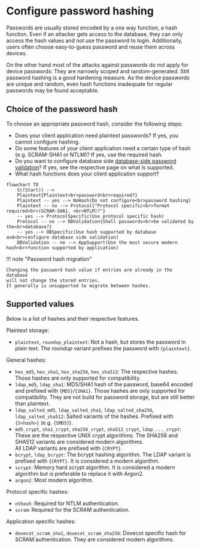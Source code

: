 # Configure password hashing

Passwords are usually stored encoded by a one way function, a hash function.
Even if an attacker gets access to the database, 
they can only access the hash values and not use the password to login.
Additionally, users often choose easy-to-guess password and reuse them across devices.

On the other hand most of the attacks against passwords do not apply for device passwords:
They are narrowly scoped and random-generated.
Still password hashing is a good hardening measure.
As the device passwords are unique and random,
even hash functions inadequate for regular passwords may be found acceptable.

## Choice of the password hash

To choose an appropriate password hash, consider the following steps:

 - Does your client application need plaintext passwords? If yes, you cannot configure hashing.
 - Do some features of your client application need a certain type of hash (e.g. SCRAM-SHA1 or NTLM)? If yes, use the required hash.
 - Do you want to configure database side [database-side password validation](password-validation.md)? If yes, see the respective page on what is supported.
 - What hash functions does your client application support?

```mermaid
flowchart TD
    S((Start)) -->
    Plaintext{Plaintext<br>password<br>required?}
    Plaintext -- yes --> NoHash(Do not configure<br>password hashing)
    Plaintext -- no --> Protocol{"Protocol specific<br>format required<br>(SCRAM-SHA1, <br>NTLM)?"}
    -- yes --> ProtocolSpecific(Use protocol specific hash)
    Protocol -- no --> DBValidation{Shall passwords<br>be validated by the<br>database?}
    -- yes --> DBSpecific(Use hash supported by database and<br>configure database side validation)
    DBValidation -- no --> AppSupport(Use the most secure modern hash<br>function supported by application)
```

!!! note "Password hash migration"

    Changing the password hash value if entries are already in the database
    will not change the stored entries.
    It generally is unsupported to migrate between hashes.

## Supported values

Below is a list of hashes and their respective features.

Plaintext storage:

 - `plaintext`, `roundup_plaintext`: 
   Not a hash, but stores the password in plain text.
   The _roundup_ variant prefixes the password with `{plaintext}`.

General hashes:

 - `hex_md5`, `hex_sha1`, `hex_sha256`, `hex_sha512`: 
   The respective hashes. Those hashes are only supported for compatibility.
 - `ldap_md5`, `ldap_sha1`: MD5/SHA1 hash of the password,
   base64 encoded and prefixed with `{MD5}`/`{SHA1}`.
   Those hashes are only supported for compatibility.
   They are not build for password storage, but are still better than plaintext.
 - `ldap_salted_md5`, `ldap_salted_sha1`, `ldap_salted_sha256`, `ldap_salted_sha512`:
   Salted variants of the hashes. 
   Prefixed with `{S<hash>}` (e.g. `{SMD5}`).
 - `md5_crypt`, `sha1_crypt`, `sha256_crypt`, `sha512_crypt`, `ldap_..._crypt`: 
   These are the respective UNIX crypt algorithms. 
   The SHA256 and SHA512 variants are considered modern algorithms.  
   All LDAP variants are prefixed with `{CRYPT}`.
 - `bcrypt`, `ldap_bcrypt`: The bcrypt hashing algorithm. 
   The LDAP variant is prefixed with `{CRYPT}`. 
   It is considered a modern algorithm.
 - `scrypt`: Memory hard *scrypt* algorithm.
   It is considered a modern algorithm but is preferable to replace it with 
   Argon2.
 - `argon2`: Most modern algorithm.

Protocol specific hashes:

 - `nthash`: Required for NTLM authentication.
 - `scram`: Required for the SCRAM authentication. 

Application specific hashes:
 - `dovecot_scram_sha1`, `dovecot_scram_sha256`:
   Dovecot specific hash for SCRAM authentication.
   They are considered modern algorithms.
   
